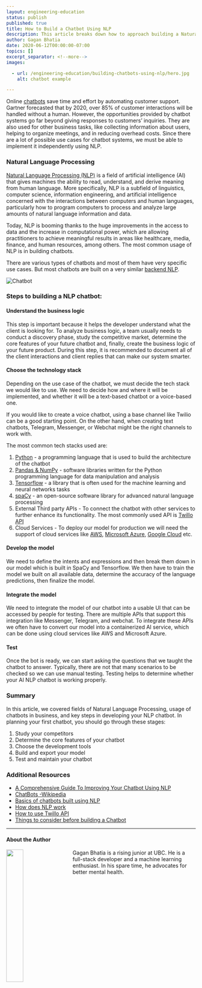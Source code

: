 ```yaml
---
layout: engineering-education
status: publish
published: true
title: How to Build a Chatbot Using NLP
description: This article breaks down how to approach building a Natural Language Processing (NLP) chatbot across a diverse set of use cases, including healthcare, media, finance, and human resources, among others.
author: Gagan Bhatia
date: 2020-06-12T00:00:00-07:00
topics: []
excerpt_separator: <!--more-->
images:

  - url: /engineering-education/building-chatbots-using-nlp/hero.jpg
    alt: chatbot example

---
```

Online [chatbots](https://en.wikipedia.org/wiki/Chatbot) save time and effort by automating customer support. Gartner forecasted that by 2020, over 85% of customer interactions will be handled without a human. However, the opportunities provided by chatbot systems go far beyond giving responses to customers’ inquiries. They are also used for other business tasks, like collecting information about users, helping to organize meetings, and in reducing overhead costs. Since there are a lot of possible use cases for chatbot systems, we must be able to implement it independently using NLP.

<!--more-->

### Natural Language Processing
[Natural Language Processing (NLP)](https://en.wikipedia.org/wiki/Natural_language_processing) is a field of artificial intelligence (AI) that gives machines the ability to read, understand, and derive meaning from human language. More specifically, NLP is a subfield of linguistics, computer science, information engineering, and artificial intelligence concerned with the interactions between computers and human languages, particularly how to program computers to process and analyze large amounts of natural language information and data.

Today, NLP is booming thanks to the huge improvements in the access to data and the increase in computational power, which are allowing practitioners to achieve meaningful results in areas like healthcare, media, finance, and human resources, among others. The most common usage of NLP is in building chatbots.

There are various types of chatbots and most of them have very specific use cases. But most chatbots are built on a very similar [backend NLP](https://towardsdatascience.com/how-to-build-a-chatbot-a-lesson-in-nlp-d0df588afa4b).

![Chatbot](/engineering-education/building-chatbots-using-nlp/chatbot-image.png)<br>
### Steps to building a NLP chatbot:

#### Understand the business logic
This step is important because it helps the developer understand what the client is looking for. To analyze business logic, a team usually needs to conduct a discovery phase, study the competitive market, determine the core features of your future chatbot and, finally, create the business logic of your future product. During this step, it is recommended to document all of the client interactions and client replies that can make our system smarter.

#### Choose the technology stack
Depending on the use case of the chatbot, we must decide the tech stack we would like to use. We need to decide how and where it will be implemented, and whether it will be a text-based chatbot or a voice-based one.

If you would like to create a voice chatbot, using a base channel like Twilio can be a good starting point. On the other hand, when creating text chatbots, Telegram, Messenger, or Webchat might be the right channels to work with.

The most common tech stacks used are:
1) [Python](https://www.python.org/) - a programming language that is used to build the architecture of the chatbot
2) [Pandas & NumPy](https://www.hackerearth.com/practice/machine-learning/data-manipulation-visualisation-r-python/tutorial-data-manipulation-numpy-pandas-python/tutorial/) - software libraries written for the Python programming language for data manipulation and analysis
3) [Tensorflow](https://www.tensorflow.org/tutorials) - a library that is often used for the machine learning and neural networks tasks
4) [spaCy](https://spacy.io/) - an open-source software library for advanced natural language processing
5) External Third party APIs - To connect the chatbot with other services to further enhance its functionality. The most commonly used API is [Twillo API](https://www.twilio.com/docs/autopilot/guides/how-to-build-a-chatbot)
6) Cloud Services - To deploy our model for production we will need the support of cloud services like [AWS](https://aws.amazon.com/console/), [Microsoft Azure](https://azure.microsoft.com/en-in/), [Google Cloud](https://azure.microsoft.com/en-in/) etc.


#### Develop the model
We need to define the intents and expressions and then break them down in our model which is built in SpaCy and Tensorflow. We then have to train the model we built on all available data, determine the accuracy of the language predictions, then finalize the model.


#### Integrate the model
We need to integrate the model of our chatbot into a usable UI that can be accessed by people for testing. There are multiple APIs that support this integration like Messenger, Telegram, and webchat. To integrate these APIs we often have to convert our model into a containerized AI service, which can be done using cloud services like AWS and Microsoft Azure.

#### Test
Once the bot is ready, we can start asking the questions that we taught the chatbot to answer. Typically, there are not that many scenarios to be checked so we can use manual testing. Testing helps to determine whether your AI NLP chatbot is working properly.

### Summary
In this article, we covered fields of Natural Language Processing, usage of chatbots in business, and key steps in developing your NLP chatbot.
In planning your first chatbot, you should go through these stages:
1) Study your competitors
2) Determine the core features of your chatbot
3) Choose the development tools
4) Build and export your model
5) Test and maintain your chatbot

### Additional Resources
- [A Comprehensive Guide To Improving Your Chatbot Using NLP](https://www.enterprisebotmanager.com/improving-your-chatbot-using-nlp/)
- [ChatBots -Wikipedia](https://en.wikipedia.org/wiki/Chatbot)
- [Basics of chatbots built using NLP](https://towardsdatascience.com/how-to-build-a-chatbot-a-lesson-in-nlp-d0df588afa4b)
- [How does NLP work](https://en.wikipedia.org/wiki/Natural_language_processing)
- [How to use Twillo API](https://www.twilio.com/docs/autopilot/guides/how-to-build-a-chatbot)
- [Things to consider before building a Chatbot](https://chatbotsmagazine.com/to-build-a-successful-chatbot-ask-these-5-questions-b7fe3776c74c)

---

#### About the Author
<img style="float: left; padding-right: 5%; margin-bottom: 10px; width:30%;" src="/engineering-education/authors/gagan-bhatia/avatar.jpg">Gagan Bhatia is a rising junior at UBC. He is a full-stack developer and a machine learning enthusiast. In his spare time, he advocates for better mental health.

